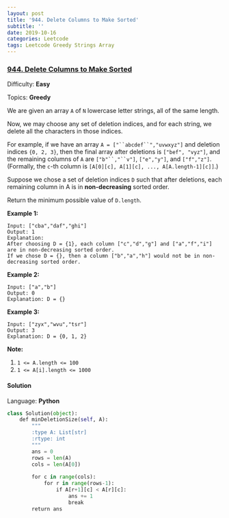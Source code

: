```yaml
---
layout: post
title: '944. Delete Columns to Make Sorted'
subtitle: ''
date: 2019-10-16
categories: Leetcode
tags: Leetcode Greedy Strings Array
---
```

### [944\. Delete Columns to Make Sorted](https://leetcode.com/problems/delete-columns-to-make-sorted/)

Difficulty: **Easy**

Topics: **Greedy**

We are given an array `A` of `N` lowercase letter strings, all of the same length.

Now, we may choose any set of deletion indices, and for each string, we delete all the characters in those indices.

For example, if we have an array `A = ["``abcdef``","uvwxyz"]` and deletion indices `{0, 2, 3}`, then the final array after deletions is `["bef", "vyz"]`, and the remaining columns of `A` are `["b"``,"``v"]`, `["e","y"]`, and `["f","z"]`.  (Formally, the `c`-th column is `[A[0][c], A[1][c], ..., A[A.length-1][c]]`.)

Suppose we chose a set of deletion indices `D` such that after deletions, each remaining column in A is in **non-decreasing** sorted order.

Return the minimum possible value of `D.length`.


**Example 1:**

```
Input: ["cba","daf","ghi"]
Output: 1
Explanation: 
After choosing D = {1}, each column ["c","d","g"] and ["a","f","i"] are in non-decreasing sorted order.
If we chose D = {}, then a column ["b","a","h"] would not be in non-decreasing sorted order.
```


**Example 2:**

```
Input: ["a","b"]
Output: 0
Explanation: D = {}
```


**Example 3:**

```
Input: ["zyx","wvu","tsr"]
Output: 3
Explanation: D = {0, 1, 2}
```

**<span style="display: inline;">Note:</span>**

1.  `1 <= A.length <= 100`
2.  `1 <= A[i].length <= 1000`


#### Solution

Language: **Python**

```python
class Solution(object):
    def minDeletionSize(self, A):
        """
        :type A: List[str]
        :rtype: int
        """
        ans = 0
        rows = len(A)
        cols = len(A[0])
​
        for c in range(cols):
            for r in range(rows-1):
                if A[r+1][c] < A[r][c]:
                    ans += 1
                    break
        return ans
```